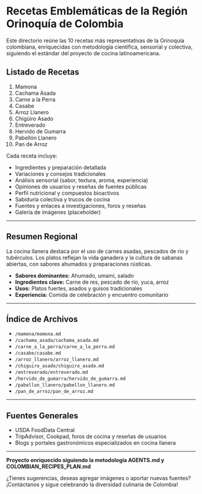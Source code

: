 # Recetas Emblemáticas de la Región Orinoquía de Colombia

Este directorio reúne las 10 recetas más representativas de la Orinoquía colombiana, enriquecidas con metodología científica, sensorial y colectiva, siguiendo el estándar del proyecto de cocina latinoamericana.

## Listado de Recetas

1. Mamona
2. Cachama Asada
3. Carne a la Perra
4. Casabe
5. Arroz Llanero
6. Chigüiro Asado
7. Entreverado
8. Hervido de Gumarra
9. Pabellón Llanero
10. Pan de Arroz

Cada receta incluye:
- Ingredientes y preparación detallada
- Variaciones y consejos tradicionales
- Análisis sensorial (sabor, textura, aroma, experiencia)
- Opiniones de usuarios y reseñas de fuentes públicas
- Perfil nutricional y compuestos bioactivos
- Sabiduría colectiva y trucos de cocina
- Fuentes y enlaces a investigaciones, foros y reseñas
- Galería de imágenes (placeholder)

---

## Resumen Regional

La cocina llanera destaca por el uso de carnes asadas, pescados de río y tubérculos. Los platos reflejan la vida ganadera y la cultura de sabanas abiertas, con sabores ahumados y preparaciones rústicas.

- **Sabores dominantes:** Ahumado, umami, salado
- **Ingredientes clave:** Carne de res, pescado de río, yuca, arroz
- **Usos:** Platos fuertes, asados y guisos tradicionales
- **Experiencia:** Comida de celebración y encuentro comunitario

---

## Índice de Archivos

- `/mamona/mamona.md`
- `/cachama_asada/cachama_asada.md`
- `/carne_a_la_perra/carne_a_la_perra.md`
- `/casabe/casabe.md`
- `/arroz_llanero/arroz_llanero.md`
- `/chiguiro_asado/chiguiro_asado.md`
- `/entreverado/entreverado.md`
- `/hervido_de_gumarra/hervido_de_gumarra.md`
- `/pabellon_llanero/pabellon_llanero.md`
- `/pan_de_arroz/pan_de_arroz.md`

---

## Fuentes Generales

- USDA FoodData Central
- TripAdvisor, Cookpad, foros de cocina y reseñas de usuarios
- Blogs y portales gastronómicos especializados en cocina llanera

---

**Proyecto enriquecido siguiendo la metodología AGENTS.md y COLOMBIAN_RECIPES_PLAN.md**

¿Tienes sugerencias, deseas agregar imágenes o aportar nuevas fuentes? ¡Contáctanos y sigue celebrando la diversidad culinaria de Colombia!
